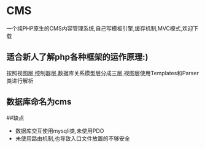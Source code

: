 # CMS

一个纯PHP原生的CMS内容管理系统,自己写模板引擎,缓存机制,MVC模式,欢迎下载

## 适合新人了解php各种框架的运作原理:)

按照视图层,控制器层,数据库关系模型层分成三层,视图层使用Templates和Parser类进行解析

## 数据库命名为cms

##缺点

* 数据库交互使用mysqli类,未使用PDO
* 未使用路由机制,也导致入口文件放置的不够安全
